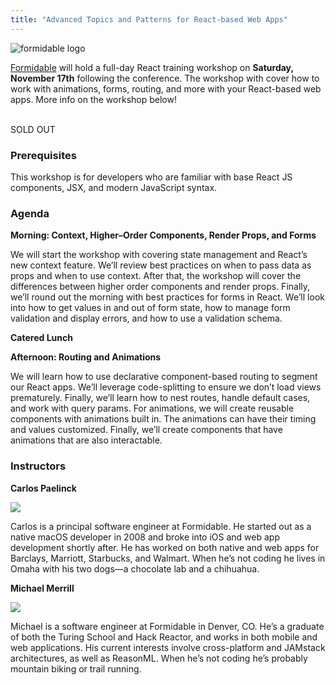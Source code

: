 ```yaml
---
title: "Advanced Topics and Patterns for React-based Web Apps"
---
```

![formidable logo](/formidable.png)

[Formidable](https://formidable.com/) will hold a full-day React training workshop on **Saturday, November 17th** following the conference. The workshop with cover how to work with animations, forms, routing, and more with your React-based web apps. More info on the workshop below!

<p><br/><a class="nope">SOLD OUT</a></p>


### Prerequisites

This workshop is for developers who are familiar with base React JS components, JSX, and modern JavaScript syntax.

### Agenda

**Morning: Context, Higher–Order Components, Render Props, and Forms**

We will start the workshop with covering state management and React’s new context feature. We’ll review best practices on when to pass data as props and when to use context. After that, the workshop will cover the differences between higher order components and render props. Finally, we’ll round out the morning with best practices for forms in React. We’ll look into how to get values in and out of form state, how to manage form validation and display errors, and how to use a validation schema.

**Catered Lunch**

**Afternoon: Routing and Animations**

We will learn how to use declarative component-based routing to segment our React apps. We’ll leverage code-splitting to ensure we don’t load views prematurely. Finally, we’ll learn how to nest routes, handle default cases, and work with query params. For animations, we will create reusable components with animations built in. The animations can have their timing and values customized. Finally, we’ll create components that have animations that are also interactable.

### Instructors

**Carlos Paelinck**

<img src="/carlos-paelinck.png" class="avatar"/>

Carlos is a principal software engineer at Formidable. He started out as a native macOS developer in 2008 and broke into iOS and web app development shortly after. He has worked on both native and web apps for Barclays, Marriott, Starbucks, and Walmart. When he’s not coding he lives in Omaha with his two dogs—a chocolate lab and a chihuahua.

**Michael Merrill**

<img src="/michael-merrill.jpg" class="avatar"/>

Michael is a software engineer at Formidable in Denver, CO. He’s a graduate of both the Turing School and Hack Reactor, and works in both mobile and web applications. His current interests involve cross-platform and JAMstack architectures, as well as ReasonML. When he’s not coding he’s probably mountain biking or trail running.

